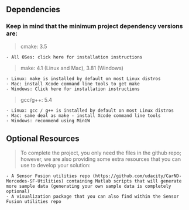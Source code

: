 ## Dependencies

### Keep in mind that the minimum project dependency versions are:

  > cmake: 3.5
  
    - All OSes: click here for installation instructions
  
  > make: 4.1 (Linux and Mac), 3.81 (Windows)
  
    - Linux: make is installed by default on most Linux distros
    - Mac: install Xcode command line tools to get make
    - Windows: Click here for installation instructions
  
  > gcc/g++: 5.4
  
    - Linux: gcc / g++ is installed by default on most Linux distros
    - Mac: same deal as make - install Xcode command line tools
    - Windows: recommend using MinGW
        
        
## Optional Resources

   > To complete the project, you only need the files in the github repo; however, we are also providing some extra resources that you can use to develop your solution:

    - A Sensor Fusion utilities repo (https://github.com/udacity/CarND-Mercedes-SF-Utilities) containing Matlab scripts that will generate more sample data (generating your own sample data is completely optional)
    - A visualization package that you can also find within the Sensor Fusion utilities repo



